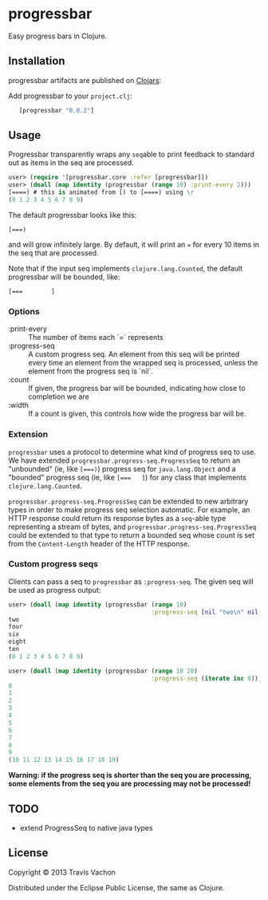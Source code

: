 # progressbar

Easy progress bars in Clojure.

## Installation

progressbar artifacts are published on [Clojars](https://clojars.org/progressbar):

Add progressbar to your `project.clj`:

```clj
   [progressbar "0.0.2"]
```

## Usage

Progressbar transparently wraps any `seq`able to print feedback to
standard out as items in the seq are processed.

```clojure
user> (require '[progressbar.core :refer [progressbar]])
user> (doall (map identity (progressbar (range 10) :print-every 2)))
[====) # this is animated from [) to [====) using \r
(0 1 2 3 4 5 6 7 8 9)
```

The default progressbar looks like this:

```
[===)
```

and will grow infinitely large. By default, it will print an `=` for
every 10 items in the seq that are processed.

Note that if the input seq implements `clojure.lang.Counted`, the
default progressbar will be bounded, like:

```
[===        ]
```

### Options

<dl>
<dt>:print-every</dt>
<dd>The number of items each `=` represents</dd>
<dt>:progress-seq</dt>
<dd>A custom progress seq. An element from this seq will be printed every time an element from the wrapped seq is processed, unless the element from the progress seq is `nil`.</dd>
<dt>:count</dt>
<dd>If given, the progress bar will be bounded, indicating how close to completion we are</dd>
<dt>:width</dt>
<dd>If a count is given, this controls how wide the progress bar will be.</dd>
</dl>

### Extension

`progressbar` uses a protocol to determine what kind of progress seq
to use. We have extended `progressbar.progress-seq.ProgressSeq` to
return an "unbounded" (ie, like `[===)`) progress seq for
`java.lang.Object` and a "bounded" progress seq (ie, like `[===   ]`)
for any class that implements `clojure.lang.Counted`.

`progressbar.progress-seq.ProgressSeq` can be extended to new
arbitrary types in order to make progress seq selection automatic. For
example, an HTTP response could return its response bytes as a
`seq`-able type representing a stream of bytes, and
`progressbar.progress-seq.ProgressSeq` could be extended to that type
to return a bounded seq whose count is set from the `Content-Length`
header of the HTTP response.

### Custom progress seqs

Clients can pass a seq to `progressbar` as `:progress-seq`. The given
seq will be used as progress output:

```clojure
user> (doall (map identity (progressbar (range 10)
                                        :progress-seq [nil "two\n" nil "four\n" nil "six\n" nil "eight\n" nil "ten\n"])))
two
four
six
eight
ten
(0 1 2 3 4 5 6 7 8 9)
```

```clojure
user> (doall (map identity (progressbar (range 10 20)
                                        :progress-seq (iterate inc 0))))
0
1
2
3
4
5
6
7
8
9
(10 11 12 13 14 15 16 17 18 19)
```

**Warning: if the progress seq is shorter than the seq you are processing, some elements from the seq you are processing may not be processed!**

## TODO

- extend ProgressSeq to native java types

## License

Copyright © 2013 Travis Vachon

Distributed under the Eclipse Public License, the same as Clojure.
